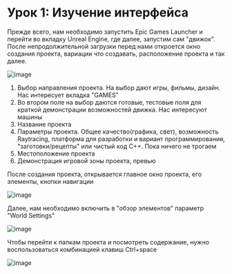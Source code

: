 # Урок 1: Изучение интерфейса

Прежде всего, нам необходимо запустить Epic Games Launcher и перейти во вкладку Unreal Engine, где далее, запустим сам "движок". После непродолжительной загрузки перед нами откроется окно создания проекта, вариации что создавать, расположение проекта и так далее.

![image](https://user-images.githubusercontent.com/90384405/199226214-dc4c0ed8-9e69-486a-acbd-29c90ff1bf48.png)

1. Выбор направления проекта. На выбор дают игры, фильмы, дизайн. Нас интересует вкладка "GAMES"
2. Во втором поле на выбор даются готовые, тестовые поля для краткой демонстрации возможностей движка. Нас интересуют машины
3. Название проекта
4. Параметры проекта. Общее качество(графика, свет), возможность Raytracing, платформа для разработки и вариант программирования, "заготовки/рецепты" или чистый код С++. Пока ничего не трогаем
5. Местоположение проекта
6. Демонстрация игровой зоны проекта, превью

После создания проекта, открывается главное окно проекта, его элементы, кнопки навигации

![image](https://user-images.githubusercontent.com/90384405/199229184-db8a32f8-e949-45cc-8439-f982c7ac5e05.png)

Далее, нам необходимо включить в "обзор элементов" параметр "World Settings"

![image](https://user-images.githubusercontent.com/90384405/199229524-cc16e68e-da89-4ae6-9247-0df387580290.png)

Чтобы перейти к папкам проекта и посмотреть содержание, нужно воспользоваться комбинацией клавиш Ctrl+space

![image](https://user-images.githubusercontent.com/90384405/199229726-8c93b53e-53e4-4c3d-ae8f-cb3800f3d856.png)
